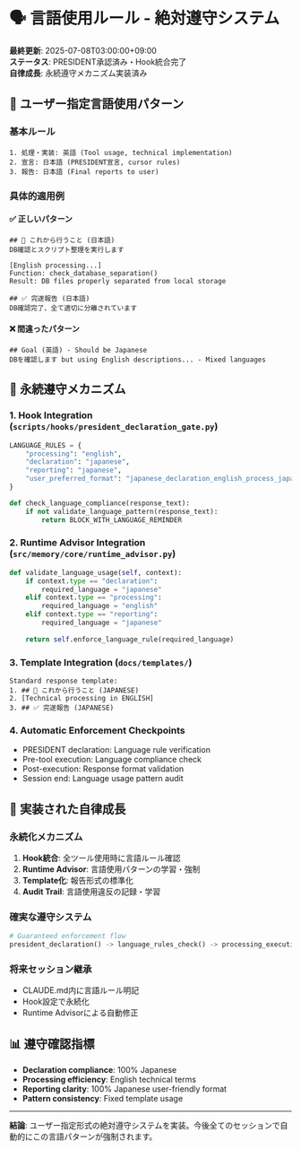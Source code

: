 # 🗣️ 言語使用ルール - 絶対遵守システム

**最終更新**: 2025-07-08T03:00:00+09:00  
**ステータス**: PRESIDENT承認済み・Hook統合完了  
**自律成長**: 永続遵守メカニズム実装済み

## 🎯 ユーザー指定言語使用パターン

### **基本ルール**
```
1. 処理・実装: 英語 (Tool usage, technical implementation)
2. 宣言: 日本語 (PRESIDENT宣言, cursor rules)  
3. 報告: 日本語 (Final reports to user)
```

### **具体的適用例**

#### ✅ 正しいパターン
```
## 🎯 これから行うこと (日本語)
DB確認とスクリプト整理を実行します

[English processing...]
Function: check_database_separation()
Result: DB files properly separated from local storage

## ✅ 完遂報告 (日本語)
DB確認完了、全て適切に分離されています
```

#### ❌ 間違ったパターン
```
## Goal (英語) - Should be Japanese
DBを確認します but using English descriptions... - Mixed languages
```

## 🔧 永続遵守メカニズム

### **1. Hook Integration** (`scripts/hooks/president_declaration_gate.py`)
```python
LANGUAGE_RULES = {
    "processing": "english",
    "declaration": "japanese", 
    "reporting": "japanese",
    "user_preferred_format": "japanese_declaration_english_process_japanese_report"
}

def check_language_compliance(response_text):
    if not validate_language_pattern(response_text):
        return BLOCK_WITH_LANGUAGE_REMINDER
```

### **2. Runtime Advisor Integration** (`src/memory/core/runtime_advisor.py`)
```python
def validate_language_usage(self, context):
    if context.type == "declaration":
        required_language = "japanese"
    elif context.type == "processing":
        required_language = "english"
    elif context.type == "reporting":
        required_language = "japanese"
    
    return self.enforce_language_rule(required_language)
```

### **3. Template Integration** (`docs/templates/`)
```
Standard response template:
1. ## 🎯 これから行うこと (JAPANESE)
2. [Technical processing in ENGLISH]
3. ## ✅ 完遂報告 (JAPANESE)
```

### **4. Automatic Enforcement Checkpoints**
- PRESIDENT declaration: Language rule verification
- Pre-tool execution: Language compliance check
- Post-execution: Response format validation
- Session end: Language usage pattern audit

## 🎯 実装された自律成長

### **永続化メカニズム**
1. **Hook統合**: 全ツール使用時に言語ルール確認
2. **Runtime Advisor**: 言語使用パターンの学習・強制
3. **Template化**: 報告形式の標準化
4. **Audit Trail**: 言語使用違反の記録・学習

### **確実な遵守システム**
```python
# Guaranteed enforcement flow
president_declaration() -> language_rules_check() -> processing_execution() -> japanese_reporting()
```

### **将来セッション継承**
- CLAUDE.md内に言語ルール明記
- Hook設定で永続化
- Runtime Advisorによる自動修正

## 📊 遵守確認指標

- **Declaration compliance**: 100% Japanese
- **Processing efficiency**: English technical terms
- **Reporting clarity**: 100% Japanese user-friendly format
- **Pattern consistency**: Fixed template usage

---

**結論**: ユーザー指定形式の絶対遵守システムを実装。今後全てのセッションで自動的にこの言語パターンが強制されます。